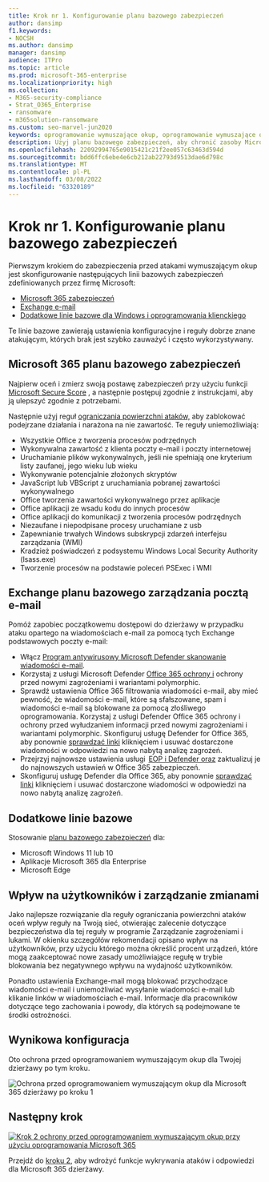 ```yaml
---
title: Krok nr 1. Konfigurowanie planu bazowego zabezpieczeń
author: dansimp
f1.keywords:
- NOCSH
ms.author: dansimp
manager: dansimp
audience: ITPro
ms.topic: article
ms.prod: microsoft-365-enterprise
ms.localizationpriority: high
ms.collection:
- M365-security-compliance
- Strat_O365_Enterprise
- ransomware
- m365solution-ransomware
ms.custom: seo-marvel-jun2020
keywords: oprogramowanie wymuszające okup, oprogramowanie wymuszające okup obsługiwane przez człowieka, oprogramowanie wymuszające okup przez człowieka, humor, ataki wymuszające okup, ataki oprogramowania wymuszającego okup, szyfrowanie, kryptografia, zerowe zaufanie
description: Użyj planu bazowego zabezpieczeń, aby chronić zasoby Microsoft 365 przed atakami oprogramowania wymuszającego okup.
ms.openlocfilehash: 22092994765e9015421c21f2ee057c63463d594d
ms.sourcegitcommit: bdd6ffc6ebe4e6cb212ab22793d9513dae6d798c
ms.translationtype: MT
ms.contentlocale: pl-PL
ms.lasthandoff: 03/08/2022
ms.locfileid: "63320189"
---
```

# <a name="step-1-configure-security-baselines"></a>Krok nr 1. Konfigurowanie planu bazowego zabezpieczeń

Pierwszym krokiem do zabezpieczenia przed atakami wymuszającym okup jest skonfigurowanie następujących linii bazowych zabezpieczeń zdefiniowanych przez firmę Microsoft:

- [Microsoft 365 zabezpieczeń](#microsoft-365-security-baseline)
- [Exchange e-mail](#exchange-email-management-baseline)
- [Dodatkowe linie bazowe dla Windows i oprogramowania klienckiego](#additional-baselines)

Te linie bazowe zawierają ustawienia konfiguracyjne i reguły dobrze znane atakującym, których brak jest szybko zauważyć i często wykorzystywany.

## <a name="microsoft-365-security-baseline"></a>Microsoft 365 planu bazowego zabezpieczeń

Najpierw oceń i zmierz swoją postawę zabezpieczeń przy użyciu funkcji [Microsoft Secure Score](/microsoft-365/security/defender/microsoft-secure-score) , a następnie postępuj zgodnie z instrukcjami, aby ją ulepszyć zgodnie z potrzebami.

Następnie użyj reguł [ograniczania powierzchni ataków,](/microsoft-365/security/defender-endpoint/attack-surface-reduction-rules-deployment) aby zablokować podejrzane działania i narażona na nie zawartość. Te reguły uniemożliwiają:

- Wszystkie Office z tworzenia procesów podrzędnych
- Wykonywalna zawartość z klienta poczty e-mail i poczty internetowej
- Uruchamianie plików wykonywalnych, jeśli nie spełniają one kryterium listy zaufanej, jego wieku lub wieku
- Wykonywanie potencjalnie złożonych skryptów
- JavaScript lub VBScript z uruchamiania pobranej zawartości wykonywalnego
- Office tworzenia zawartości wykonywalnego przez aplikacje
- Office aplikacji ze wsadu kodu do innych procesów
- Office aplikacji do komunikacji z tworzenia procesów podrzędnych
- Niezaufane i niepodpisane procesy uruchamiane z usb
- Zapewnianie trwałych Windows subskrypcji zdarzeń interfejsu zarządzania (WMI)
- Kradzież poświadczeń z podsystemu Windows Local Security Authority (lsass.exe)
- Tworzenie procesów na podstawie poleceń PSExec i WMI

## <a name="exchange-email-management-baseline"></a>Exchange planu bazowego zarządzania pocztą e-mail 

Pomóż zapobiec początkowemu dostępowi do dzierżawy w przypadku ataku opartego na wiadomościach e-mail za pomocą tych Exchange podstawowych poczty e-mail:

- Włącz [Program antywirusowy Microsoft Defender skanowanie wiadomości e-mail](/microsoft-365/security/defender-endpoint/configure-advanced-scan-types-microsoft-defender-antivirus).
- Korzystaj z usługi Microsoft Defender [Office 365 ochrony i](/microsoft-365/security/office-365-security/anti-phishing-protection) ochrony przed nowymi zagrożeniami i wariantami polymorphic.
- Sprawdź ustawienia Office 365 filtrowania wiadomości e-mail, aby mieć pewność, że wiadomości e-mail, które są sfałszowane, spam i wiadomości e-mail są blokowane za pomocą złośliwego oprogramowania. Korzystaj z usługi Defender Office 365 ochrony i ochrony przed wyłudzaniem informacji przed nowymi zagrożeniami i wariantami polymorphic. Skonfiguruj usługę Defender for Office 365, aby ponownie [sprawdzać linki](/microsoft-365/security/office-365-security/atp-safe-links) kliknięciem i [](/microsoft-365/security/office-365-security/zero-hour-auto-purge) usuwać dostarczone wiadomości w odpowiedzi na nowo nabytą analizę zagrożeń.
- Przejrzyj najnowsze ustawienia usługi  [EOP i Defender oraz](/microsoft-365/security/office-365-security/recommended-settings-for-eop-and-office365-atp) zaktualizuj je do najnowszych ustawień w Office 365 zabezpieczeń.
- Skonfiguruj usługę Defender dla Office 365, aby ponownie [sprawdzać linki](/microsoft-365/security/office-365-security/set-up-safe-links-policies) kliknięciem i usuwać dostarczone wiadomości w odpowiedzi na nowo nabytą analizę zagrożeń.

## <a name="additional-baselines"></a>Dodatkowe linie bazowe

Stosowanie [planu bazowego zabezpieczeń](https://techcommunity.microsoft.com/t5/microsoft-security-baselines/bg-p/Microsoft-Security-Baselines) dla:

- Microsoft Windows 11 lub 10
- Aplikacje Microsoft 365 dla Enterprise
- Microsoft Edge

## <a name="impact-on-users-and-change-management"></a>Wpływ na użytkowników i zarządzanie zmianami

Jako najlepsze rozwiązanie dla reguły ograniczania powierzchni ataków oceń wpływ reguły na Twoją sieć, otwierając zalecenie dotyczące bezpieczeństwa dla tej reguły w programie Zarządzanie zagrożeniami i lukami. W okienku szczegółów rekomendacji opisano wpływ na użytkowników, przy użyciu którego można określić procent urządzeń, które mogą zaakceptować nowe zasady umożliwiające regułę w trybie blokowania bez negatywnego wpływu na wydajność użytkowników.

Ponadto ustawienia Exchange-mail mogą blokować przychodzące wiadomości e-mail i uniemożliwiać wysyłanie wiadomości e-mail lub klikanie linków w wiadomościach e-mail. Informacje dla pracowników dotyczące tego zachowania i powody, dla których są podejmowane te środki ostrożności.

## <a name="resulting-configuration"></a>Wynikowa konfiguracja

Oto ochrona przed oprogramowaniem wymuszającym okup dla Twojej dzierżawy po tym kroku.

![Ochrona przed oprogramowaniem wymuszającym okup dla Microsoft 365 dzierżawy po kroku 1](../media/ransomware-protection-microsoft-365/ransomware-protection-microsoft-365-architecture-step1.png)


## <a name="next-step"></a>Następny krok

[![Krok 2 ochrony przed oprogramowaniem wymuszającym okup przy użyciu oprogramowania Microsoft 365](../media/ransomware-protection-microsoft-365/ransomware-protection-microsoft-365-step2.png)](ransomware-protection-microsoft-365-attack-detection-response.md)

Przejdź do [kroku 2,](ransomware-protection-microsoft-365-attack-detection-response.md) aby wdrożyć funkcje wykrywania ataków i odpowiedzi dla Microsoft 365 dzierżawy.
